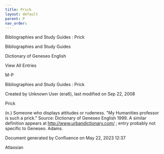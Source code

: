 ```yaml
---
title: Prick
layout: default
parent: P
nav_order:
---
```


Bibliographies and Study Guides : Prick

Bibliographies and Study Guides

Dictionary of Geneseo English

View All Entries

M-P

Bibliographies and Study Guides : Prick

Created by  Unknown User (era6), last modified on Sep 22, 2008

Prick

(n.) Someone who displays attitudes or rudeness. &quot;My Humanities professor is such a prick.&quot; Source: Dictionary of Geneseo English 1999. A similar definition appears at http://www.urbandictionary.com/ ; entry probably not specific to Geneseo. Adams.

Document generated by Confluence on May 22, 2023 12:37

Atlassian
